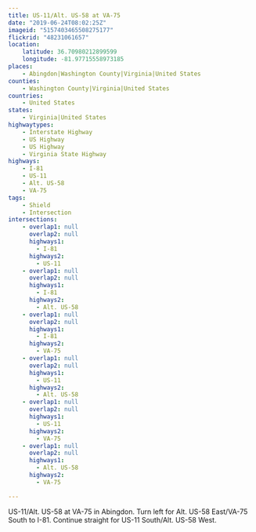 ```yaml
---
title: US-11/Alt. US-58 at VA-75
date: "2019-06-24T08:02:25Z"
imageid: "5157403465508275177"
flickrid: "48231061657"
location:
    latitude: 36.70980212899599
    longitude: -81.97715558973185
places:
    - Abingdon|Washington County|Virginia|United States
counties:
    - Washington County|Virginia|United States
countries:
    - United States
states:
    - Virginia|United States
highwaytypes:
    - Interstate Highway
    - US Highway
    - US Highway
    - Virginia State Highway
highways:
    - I-81
    - US-11
    - Alt. US-58
    - VA-75
tags:
    - Shield
    - Intersection
intersections:
    - overlap1: null
      overlap2: null
      highways1:
        - I-81
      highways2:
        - US-11
    - overlap1: null
      overlap2: null
      highways1:
        - I-81
      highways2:
        - Alt. US-58
    - overlap1: null
      overlap2: null
      highways1:
        - I-81
      highways2:
        - VA-75
    - overlap1: null
      overlap2: null
      highways1:
        - US-11
      highways2:
        - Alt. US-58
    - overlap1: null
      overlap2: null
      highways1:
        - US-11
      highways2:
        - VA-75
    - overlap1: null
      overlap2: null
      highways1:
        - Alt. US-58
      highways2:
        - VA-75

---
```

US-11/Alt. US-58 at VA-75 in Abingdon.  Turn left for Alt. US-58 East/VA-75 South to I-81.  Continue straight for US-11 South/Alt. US-58 West.